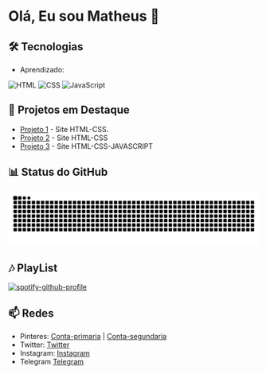 # Olá, Eu sou Matheus 👋

## 🛠️ Tecnologias
- Aprendizado:

![HTML](https://img.icons8.com/?size=80&id=21278&format=png&color=000000) ![CSS](https://img.icons8.com/?size=80&id=20909&format=png&color=000000) 
![JavaScript](https://img.icons8.com/?size=80&id=108784&format=png&color=000000)

## 🌟 Projetos em Destaque
- [Projeto 1](https://github.com/MTSZ7/szz7/tree/main/terror%20da%20net) - Site HTML-CSS.
- [Projeto 2](https://github.com/MTSZ7/szz7/tree/main/Bonde%20do%20saco%20tudo%2Cbloqueia%20nada) - Site HTML-CSS
- [Projeto 3](https://github.com/MTSZ7/szz7/tree/main/td3) - Site HTML-CSS-JAVASCRIPT

## 📊 Status do GitHub

<img src="https://raw.githubusercontent.com/MTSZ7/MTSZ7/output/snake.svg" alt="Snake animation" />

## 🎶 PlayList

[![spotify-github-profile](https://spotify-github-profile.kittinanx.com/api/view?uid=31erbjetcwmcrqjml3msuz7e5zeq&cover_image=true&theme=default&show_offline=false&background_color=121212&interchange=false&bar_color=48a545&bar_color_cover=false)](https://open.spotify.com/user/31erbjetcwmcrqjml3msuz7e5zeq)

## 📫 Redes

- Pinteres: [Conta-primaria](https://br.pinterest.com/mts7w/) | [Conta-segundaria](https://br.pinterest.com/tcar7w/)
- Twitter: [Twitter](https://x.com/Mts7sz?t=-OAkwDw-4fLuRh9fxGnvVg&s=09)
- Instagram: [Instagram](https://www.instagram.com/mts7w/profilecard/?igsh=MTNtdW5nMDIwYjVhZg%3D%3D)
- Telegram [Telegram](https://t.me/mtts777)

